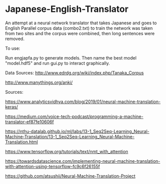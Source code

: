 # Japanese-English-Translator
An attempt at a neural network translator that takes Japanese and goes to English
Parallel corpus data (combo2.txt) to train the network was taken from two sites and the corpus were combined, then long sentences were removed.

To use:

Run engjapfa.py to generate models. Then name the best model "model.hdf5" and run gui.py to interact graphically.

Data Sources:
http://www.edrdg.org/wiki/index.php/Tanaka_Corpus

http://www.manythings.org/anki/

Sources:

https://www.analyticsvidhya.com/blog/2019/01/neural-machine-translation-keras/

https://medium.com/voice-tech-podcast/programming-a-machine-translator-ef87fe10606f

https://nthu-datalab.github.io/ml/labs/13-1_Seq2Seq-Learning_Neural-Machine-Translation/13-1_Seq2Seq-Learning_Neural-Machine-Translation.html

https://www.tensorflow.org/tutorials/text/nmt_with_attention

https://towardsdatascience.com/implementing-neural-machine-translation-with-attention-using-tensorflow-fc9c6f26155f

https://github.com/atsushii/Neural-Machine-Translation-Project
